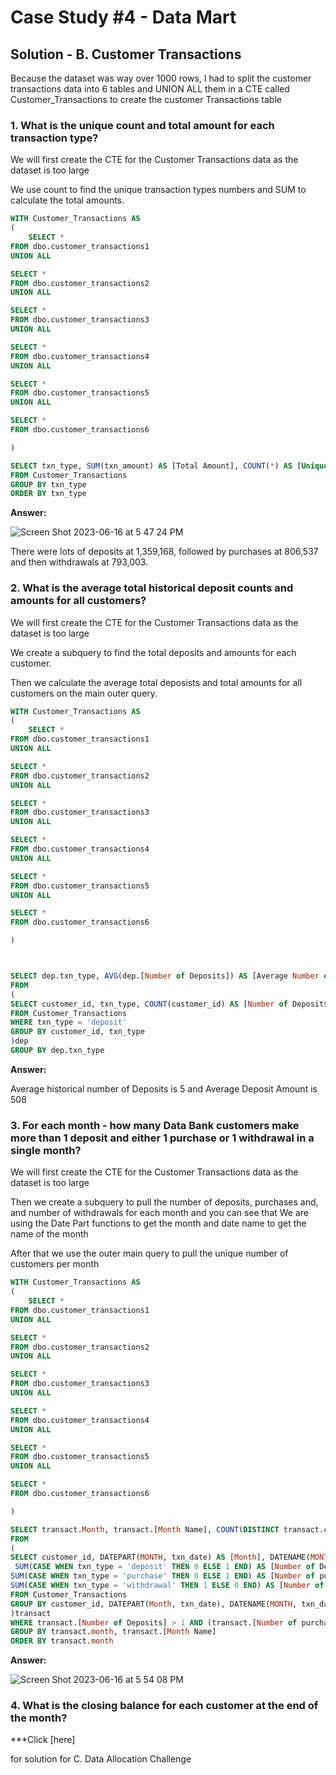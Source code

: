 # Case Study #4 - Data Mart

## Solution - B. Customer Transactions

Because the dataset was way over 1000 rows, I had to split the customer transactions data into 6 tables and UNION ALL them in a CTE called Customer_Transactions to create the customer Transactions table

### 1. What is the unique count and total amount for each transaction type?

We will first create the CTE for the Customer Transactions data as the dataset is too large

We use count to find the unique transaction types numbers and SUM to calculate the total amounts.

````sql
WITH Customer_Transactions AS
(
    SELECT *
FROM dbo.customer_transactions1
UNION ALL

SELECT *
FROM dbo.customer_transactions2
UNION ALL

SELECT *
FROM dbo.customer_transactions3
UNION ALL

SELECT *
FROM dbo.customer_transactions4
UNION ALL

SELECT *
FROM dbo.customer_transactions5
UNION ALL

SELECT *
FROM dbo.customer_transactions6

)

SELECT txn_type, SUM(txn_amount) AS [Total Amount], COUNT(*) AS [Unique Type]
FROM Customer_Transactions
GROUP BY txn_type
ORDER BY txn_type
````

**Answer:**

![Screen Shot 2023-06-16 at 5 47 24 PM](https://github.com/KennethManzi1/8-week-SQL-Challenge/assets/120513764/479cc365-00ca-4d6a-b477-4c87c02a78ed)


There were lots of deposits at 1,359,168, followed by purchases at 806,537 and then withdrawals at 793,003.


### 2. What is the average total historical deposit counts and amounts for all customers?

We will first create the CTE for the Customer Transactions data as the dataset is too large

We create a subquery to find the total deposits and amounts for each customer.

Then we calculate the average total deposists and total amounts for all customers on the main outer query.

````sql
WITH Customer_Transactions AS
(
    SELECT *
FROM dbo.customer_transactions1
UNION ALL

SELECT *
FROM dbo.customer_transactions2
UNION ALL

SELECT *
FROM dbo.customer_transactions3
UNION ALL

SELECT *
FROM dbo.customer_transactions4
UNION ALL

SELECT *
FROM dbo.customer_transactions5
UNION ALL

SELECT *
FROM dbo.customer_transactions6

)



SELECT dep.txn_type, AVG(dep.[Number of Deposits]) AS [Average Number of Deposits], AVG(dep.[Deposit Amount]) AS [Average deposit amount]
FROM
(
SELECT customer_id, txn_type, COUNT(customer_id) AS [Number of Deposits], AVG(txn_amount) AS [Deposit Amount]
FROM Customer_Transactions
WHERE txn_type = 'deposit'
GROUP BY customer_id, txn_type
)dep
GROUP BY dep.txn_type
````

**Answer:**

Average historical number of Deposits is 5 and Average Deposit Amount is 508

### 3. For each month - how many Data Bank customers make more than 1 deposit and either 1 purchase or 1 withdrawal in a single month?

We will first create the CTE for the Customer Transactions data as the dataset is too large

Then  we create a subquery to pull the number of deposits, purchases and, and number of withdrawals for each month and you can see that We are using the Date Part functions to get the month and date name to get the name of the month

After that we use the outer main query to pull the unique number of customers per month


````sql
WITH Customer_Transactions AS
(
    SELECT *
FROM dbo.customer_transactions1
UNION ALL

SELECT *
FROM dbo.customer_transactions2
UNION ALL

SELECT *
FROM dbo.customer_transactions3
UNION ALL

SELECT *
FROM dbo.customer_transactions4
UNION ALL

SELECT *
FROM dbo.customer_transactions5
UNION ALL

SELECT *
FROM dbo.customer_transactions6

)

SELECT transact.Month, transact.[Month Name], COUNT(DISTINCT transact.customer_id) AS [Number of Customers]
FROM
(
SELECT customer_id, DATEPART(MONTH, txn_date) AS [Month], DATENAME(MONTH, txn_date) AS [Month Name],
 SUM(CASE WHEN txn_type = 'deposit' THEN 0 ELSE 1 END) AS [Number of Deposits],
SUM(CASE WHEN txn_type = 'purchase' THEN 0 ELSE 1 END) AS [Number of purchases],
SUM(CASE WHEN txn_type = 'withdrawal' THEN 1 ELSE 0 END) AS [Number of Withdrawals]
FROM Customer_Transactions
GROUP BY customer_id, DATEPART(Month, txn_date), DATENAME(MONTH, txn_date)
)transact
WHERE transact.[Number of Deposits] > 1 AND (transact.[Number of purchases] >=1 OR transact.[Number of Withdrawals] >=1)
GROUP BY transact.month, transact.[Month Name]
ORDER BY transact.month
````


**Answer:**

![Screen Shot 2023-06-16 at 5 54 08 PM](https://github.com/KennethManzi1/8-week-SQL-Challenge/assets/120513764/4cc12a48-96b3-43ee-875d-73717080b067)

### 4. What is the closing balance for each customer at the end of the month?



***Click [here]

for solution for C. Data Allocation Challenge

